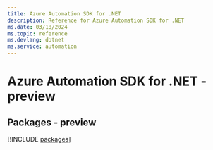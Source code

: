 ```yaml
---
title: Azure Automation SDK for .NET
description: Reference for Azure Automation SDK for .NET
ms.date: 03/18/2024
ms.topic: reference
ms.devlang: dotnet
ms.service: automation
---
```

# Azure Automation SDK for .NET - preview
## Packages - preview
[!INCLUDE [packages](automation-index.md)]